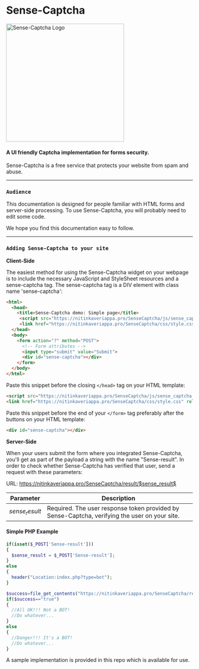 # Sense-Captcha 
<img src="https://nitinkaveriappa.com/SenseCaptcha/images/logo.svg" alt="Sense-Captcha Logo"  width="318" weight="67" />

#### A UI friendly Captcha implementation for forms security.
Sense-Captcha is a free service that protects your website from spam and abuse.

------------------------------
### `Audience`

This documentation is designed for people familiar with HTML forms and server-side processing. To use Sense-Captcha, you will probably need to edit some code.

We hope you find this documentation easy to follow.

------------------------------
### `Adding Sense-Captcha to your site`

**Client-Side**

The easiest method for using the Sense-Captcha widget on your webpage is to include the necessary JavaScript and StyleSheet resources and a sense-captcha tag. The sense-captcha tag is a DIV element with class name 'sense-captcha':

```html
<html>
  <head>
    <title>Sense-Captcha demo: Simple page</title>
     <script src="https://nitinkaveriappa.pro/SenseCaptcha/js/sense_captcha.js"></script>
     <link href="https://nitinkaveriappa.pro/SenseCaptcha/css/style.css" rel="stylesheet">
  </head>
  <body>
    <form action="?" method="POST">
      <!-- Form attributes -->
      <input type="submit" value="Submit">
      <div id="sense-captcha"></div>
    </form>
  </body>
</html>
```

Paste this snippet before the closing `</head>` tag on your HTML template:
```html
<script src="https://nitinkaveriappa.pro/SenseCaptcha/js/sense_captcha.js"></script>
<link href="https://nitinkaveriappa.pro/SenseCaptcha/css/style.css" rel="stylesheet">

```

Paste this snippet before the end of your `</form>` tag preferably after the buttons on your HTML template:
```html
<div id="sense-captcha"></div>
```

**Server-Side**

When your users submit the form where you integrated Sense-Captcha, you'll get as part of the payload a string with the name "Sense-result". In order to check whether Sense-Captcha has verified that user, send a request with these parameters:

URL: https://nitinkaveriappa.pro/SenseCaptcha/result/$sense_result$

Parameter | Description
----|---------
$sense_result$ |	Required. The user response token provided by Sense-Captcha, verifying the user on your site.

#### Simple PHP Example

```php
if(isset($_POST['Sense-result']))
{
  $sense_result = $_POST['Sense-result'];
}
else
{
  header("Location:index.php?type=bot");
}

$success=file_get_contents("https://nitinkaveriappa.pro/SenseCaptcha/result/$sense_result");
if($success=="true")
{
  //All OK!!! Not a BOT!
  //Do whatever...
}
else
{
  //Danger!!! It's a BOT!
  //Do whatever...
}
```
A sample implementation is provided in this repo which is available for use.
